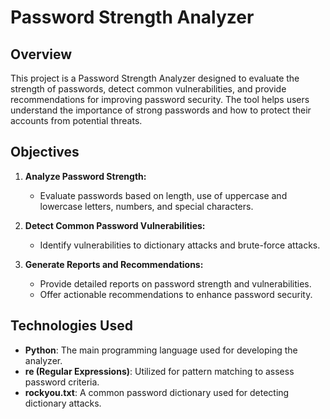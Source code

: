# Password Strength Analyzer

## Overview
This project is a Password Strength Analyzer designed to evaluate the strength of passwords, detect common vulnerabilities, and provide recommendations for improving password security. The tool helps users understand the importance of strong passwords and how to protect their accounts from potential threats.

## Objectives
1. **Analyze Password Strength:**
   - Evaluate passwords based on length, use of uppercase and lowercase letters, numbers, and special characters.
2. **Detect Common Password Vulnerabilities:**
   - Identify vulnerabilities to dictionary attacks and brute-force attacks.

3. **Generate Reports and Recommendations:**
   - Provide detailed reports on password strength and vulnerabilities.
   - Offer actionable recommendations to enhance password security.

## Technologies Used
- **Python**: The main programming language used for developing the analyzer.
- **re (Regular Expressions)**: Utilized for pattern matching to assess password criteria.
- **rockyou.txt**: A common password dictionary used for detecting dictionary attacks.
